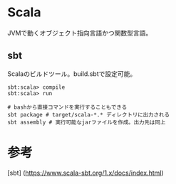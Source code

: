 # Scala
JVMで動くオブジェクト指向言語かつ関数型言語。

## sbt
Scalaのビルドツール。build.sbtで設定可能。  
```Console
sbt:scala> compile
sbt:scala> run

# bashから直接コマンドを実行することもできる
sbt package # target/scala-*.* ディレクトリに出力される
sbt assembly # 実行可能なjarファイルを作成。出力先は同上
```

# 参考
[sbt]
(https://www.scala-sbt.org/1.x/docs/index.html)